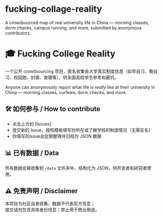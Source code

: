 # fucking-collage-reality
A crowdsourced map of real university life in China — morning classes, dorm checks, campus running, and more, submitted by anonymous contributors.
# 🎓 Fucking College Reality

一个公开 crowdsourcing 项目，匿名收集各大学真实制度信息（如早自习、晚自习、校园跑、封寝、查寝等），供全国高校学生参考和避坑。

Anyone can anonymously report what life is *really* like at their university in China — morning classes, curfews, dorm checks, and more.

## 🛠 如何参与 / How to contribute

- 点击上方的 [Issues]
- 提交新的 Issue，按照模板填写你所在或了解学校的制度情况（无需实名）
- 你填写的issue会定期整理并归档为 JSON 数据

## 📊 已有数据 / Data

所有数据会被收集到 `/data` 文件夹中，结构化为 JSON，供开发者和研究者使用。

## ⚠️ 免责声明 / Disclaimer

本项目为社区自发收集，数据不代表官方信息；  
提交请勿包含具体身份信息；禁止用于商业用途。
